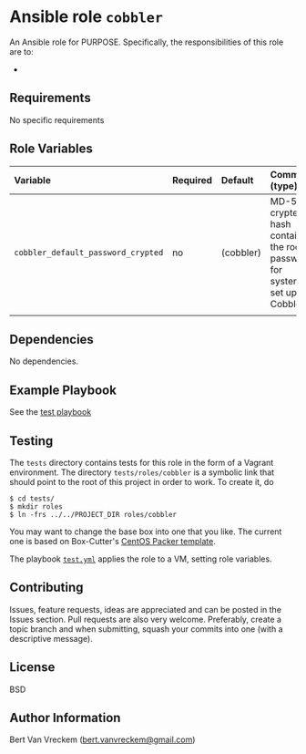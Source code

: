 # Ansible role `cobbler`

An Ansible role for PURPOSE. Specifically, the responsibilities of this role are to:

-

## Requirements

No specific requirements

## Role Variables


| Variable                           | Required | Default   | Comments (type)                                                                |
| :---                               | :---     | :---      | :---                                                                           |
| `cobbler_default_password_crypted` | no       | (cobbler) | MD-5 crypted hash containing the root password for systems set up with Cobbler |
|                                    |          |           |                                                                                |

## Dependencies

No dependencies.

## Example Playbook

See the [test playbook](tests/test.yml)

## Testing

The `tests` directory contains tests for this role in the form of a Vagrant environment. The directory `tests/roles/cobbler` is a symbolic link that should point to the root of this project in order to work. To create it, do

```ShellSession
$ cd tests/
$ mkdir roles
$ ln -frs ../../PROJECT_DIR roles/cobbler
```

You may want to change the base box into one that you like. The current one is based on Box-Cutter's [CentOS Packer template](https://github.com/boxcutter/centos).

The playbook [`test.yml`](tests/test.yml) applies the role to a VM, setting role variables.

## Contributing

Issues, feature requests, ideas are appreciated and can be posted in the Issues section. Pull requests are also very welcome. Preferably, create a topic branch and when submitting, squash your commits into one (with a descriptive message).

## License

BSD

## Author Information

Bert Van Vreckem (bert.vanvreckem@gmail.com)

